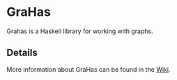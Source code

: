 # GraHas
Grahas is a Haskell library for working with graphs.
## Details
More information about GraHas can be found in the [Wiki](https://github.com/vabalcar/GraHas/wiki).